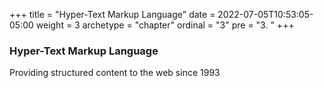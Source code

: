 +++
title = "Hyper-Text Markup Language"
date = 2022-07-05T10:53:05-05:00
weight = 3
archetype = "chapter"
ordinal = "3"
pre = "3. "
+++

### Hyper-Text Markup Language

Providing structured content to the web since 1993